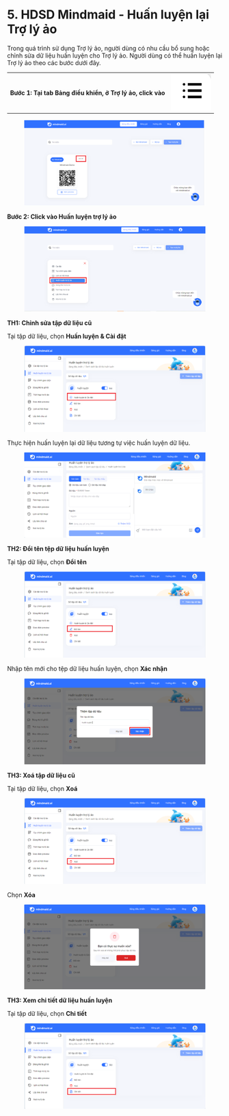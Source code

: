 # 5. HDSD Mindmaid - Huấn luyện lại Trợ lý ảo

Trong quá trình sử dụng Trợ lý ảo, người dùng có nhu cầu bổ sung hoặc chỉnh sửa dữ liệu huấn luyện cho Trợ lý ảo. Người dùng có thể huấn luyện lại Trợ lý ảo theo các bước dưới đây.

|                                                             |                                                              |
| ----------------------------------------------------------- | ------------------------------------------------------------ |
| **Bước 1: Tại tab Bảng điều khiển, ở Trợ lý ảo, click vào** | <img src="../.gitbook/assets/0.png" alt="" data-size="line"> |

<figure><img src="../.gitbook/assets/image (4) (1) (1) (1).png" alt=""><figcaption></figcaption></figure>

**Bước 2: Click vào Huấn luyện trợ lý ảo**

<figure><img src="../.gitbook/assets/gh7 (9).png" alt=""><figcaption></figcaption></figure>

**TH1: Chỉnh sửa tập dữ liệu cũ**

Tại tập dữ liệu, chọn **Huấn luyện & Cài đặt**&#x20;

<figure><img src="../.gitbook/assets/gh7 (11).png" alt=""><figcaption></figcaption></figure>

Thực hiện huấn luyện lại dữ liệu tương tự việc huấn luyện dữ liệu.&#x20;

<figure><img src="../.gitbook/assets/image (5) (1) (1) (1).png" alt=""><figcaption></figcaption></figure>

**TH2: Đổi tên tệp dữ liệu huấn luyện**

Tại tập dữ liệu, chọn **Đổi tên**&#x20;

<figure><img src="../.gitbook/assets/gh7 (14).png" alt=""><figcaption></figcaption></figure>

Nhập tên mới cho tệp dữ liệu huấn luyện, chọn **Xác nhận**

<figure><img src="../.gitbook/assets/gh7 (15).png" alt=""><figcaption></figcaption></figure>

**TH3: Xoá tập dữ liệu cũ**

Tại tập dữ liệu, chọn **Xoá**

<figure><img src="../.gitbook/assets/gh7 (12).png" alt=""><figcaption></figcaption></figure>

Chọn **Xóa**&#x20;

<figure><img src="../.gitbook/assets/image (6) (1) (1).png" alt=""><figcaption></figcaption></figure>

**TH3: Xem chi tiết dữ liệu huấn luyện**&#x20;

Tại tập dữ liệu, chọn **Chi tiết**&#x20;

<figure><img src="../.gitbook/assets/gh7 (16).png" alt=""><figcaption></figcaption></figure>
